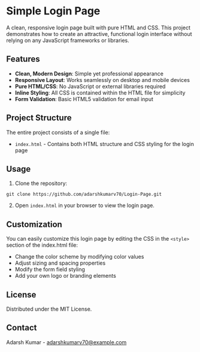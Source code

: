 # Simple Login Page

A clean, responsive login page built with pure HTML and CSS. This project demonstrates how to create an attractive, functional login interface without relying on any JavaScript frameworks or libraries.

## Features

- **Clean, Modern Design**: Simple yet professional appearance
- **Responsive Layout**: Works seamlessly on desktop and mobile devices
- **Pure HTML/CSS**: No JavaScript or external libraries required
- **Inline Styling**: All CSS is contained within the HTML file for simplicity
- **Form Validation**: Basic HTML5 validation for email input


## Project Structure

The entire project consists of a single file:
- `index.html` - Contains both HTML structure and CSS styling for the login page

## Usage

1. Clone the repository:
```
git clone https://github.com/adarshkumarv70/Login-Page.git
```

2. Open `index.html` in your browser to view the login page.

## Customization

You can easily customize this login page by editing the CSS in the `<style>` section of the index.html file:

- Change the color scheme by modifying color values
- Adjust sizing and spacing properties
- Modify the form field styling
- Add your own logo or branding elements

## License

Distributed under the MIT License.

## Contact

Adarsh Kumar - adarshkumarv70@example.com

